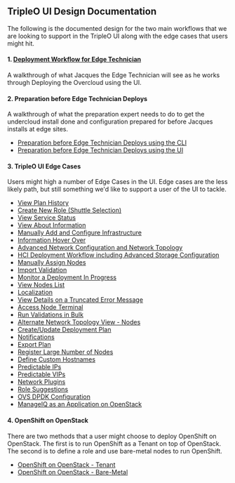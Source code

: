 ## TripleO UI Design Documentation

The following is the documented design for the two main workflows that we are looking to support in the TripleO UI along with the edge cases that users might hit.

#### 1. [Deployment Workflow for Edge Technician](https://lizsurette.github.io/OpenStack-Design/tripleo-ui/1-deployment-workflow-for-edge-technician/)
A walkthrough of what Jacques the Edge Technician will see as he works through Deploying the Overcloud using the UI.


#### 2. Preparation before Edge Technician Deploys
A walkthrough of what the preparation expert needs to do to get the undercloud install done and configuration prepared for before Jacques installs at edge sites.
- [Preparation before Edge Technician Deploys using the CLI](https://lizsurette.github.io/OpenStack-Design/tripleo-ui/2-preparation-before-edge-technician-deploys/1.usingcli)
- [Preparation before Edge Technician Deploys using the UI](https://lizsurette.github.io/OpenStack-Design/tripleo-ui/2-preparation-before-edge-technician-deploys/2.usingui)

#### 3. TripleO UI Edge Cases
Users might high a number of Edge Cases in the UI. Edge cases are the less likely path, but still something we'd like to support a user of the UI to tackle.
- [View Plan History](https://lizsurette.github.io/OpenStack-Design/tripleo-ui/3-tripleo-ui-edge-cases/1.viewplanhistory)
- [Create New Role (Shuttle Selection)](https://lizsurette.github.io/OpenStack-Design/tripleo-ui/3-tripleo-ui-edge-cases/2.createnewrole)
- [View Service Status](https://lizsurette.github.io/OpenStack-Design/tripleo-ui/3-tripleo-ui-edge-cases/3.viewservicestatus)
- [View About Information](https://lizsurette.github.io/OpenStack-Design/tripleo-ui/3-tripleo-ui-edge-cases/4.viewaboutinformation)
- [Manually Add and Configure Infrastructure](https://lizsurette.github.io/OpenStack-Design/tripleo-ui/3-tripleo-ui-edge-cases/5.manuallyaddandconfigureintrospectiondetails)
- [Information Hover Over](https://lizsurette.github.io/OpenStack-Design/tripleo-ui/3-tripleo-ui-edge-cases/6.informationhoverover)
- [Advanced Network Configuration and Network Topology](https://lizsurette.github.io/OpenStack-Design/tripleo-ui/3-tripleo-ui-edge-cases/7.advancednetworkconfigurationandtopology)
- [HCI Deployment Workflow including Advanced Storage Configuration](https://lizsurette.github.io/OpenStack-Design/tripleo-ui/3-tripleo-ui-edge-cases/8.advancedstorageconfiguration)
- [Manually Assign Nodes](https://lizsurette.github.io/OpenStack-Design/tripleo-ui/3-tripleo-ui-edge-cases/9.manuallyassignnodes)
- [Import Validation](https://lizsurette.github.io/OpenStack-Design/tripleo-ui/3-tripleo-ui-edge-cases/10.importvalidation)
- [Monitor a Deployment In Progress](https://lizsurette.github.io/OpenStack-Design/tripleo-ui/3-tripleo-ui-edge-cases/11.monitordeploymentinprogress)
- [View Nodes List](https://lizsurette.github.io/OpenStack-Design/tripleo-ui/3-tripleo-ui-edge-cases/12.viewnodeslist)
- [Localization](https://lizsurette.github.io/OpenStack-Design/tripleo-ui/3-tripleo-ui-edge-cases/13.localization)
- [View Details on a Truncated Error Message](https://lizsurette.github.io/OpenStack-Design/tripleo-ui/3-tripleo-ui-edge-cases/14.viewdetailstruncatederror)
- [Access Node Terminal](https://lizsurette.github.io/OpenStack-Design/tripleo-ui/3-tripleo-ui-edge-cases/15.accessnodeterminal)
- [Run Validations in Bulk](https://lizsurette.github.io/OpenStack-Design/tripleo-ui/3-tripleo-ui-edge-cases/16.runvalidationsinbulk)
- [Alternate Network Topology View - Nodes](https://lizsurette.github.io/OpenStack-Design/tripleo-ui/3-tripleo-ui-edge-cases/17.alternatenetworktopologynodes)
- [Create/Update Deployment Plan](https://lizsurette.github.io/OpenStack-Design/tripleo-ui/3-tripleo-ui-edge-cases/18.createupdateplan)
- [Notifications](https://lizsurette.github.io/OpenStack-Design/tripleo-ui/3-tripleo-ui-edge-cases/19.notifications)
- [Export Plan](https://lizsurette.github.io/OpenStack-Design/tripleo-ui/3-tripleo-ui-edge-cases/20.exportplan)
- [Register Large Number of Nodes](https://lizsurette.github.io/OpenStack-Design/tripleo-ui/3-tripleo-ui-edge-cases/21.registerlargenumbernodes)
- [Define Custom Hostnames](https://lizsurette.github.io/OpenStack-Design/tripleo-ui/3-tripleo-ui-edge-cases/22.customhostnames)
- [Predictable IPs](https://lizsurette.github.io/OpenStack-Design/tripleo-ui/3-tripleo-ui-edge-cases/23.predictableips)
- [Predictable VIPs](https://lizsurette.github.io/OpenStack-Design/tripleo-ui/3-tripleo-ui-edge-cases/24.predictablevips)
- [Network Plugins](https://lizsurette.github.io/OpenStack-Design/tripleo-ui/3-tripleo-ui-edge-cases/25.networkplugins)
- [Role Suggestions](https://lizsurette.github.io/OpenStack-Design/tripleo-ui/3-tripleo-ui-edge-cases/26.rolesuggestion)
- [OVS DPDK Configuration](https://lizsurette.github.io/OpenStack-Design/tripleo-ui/3-tripleo-ui-edge-cases/27.ovsdpdk)
- [ManageIQ as an Application on OpenStack](https://lizsurette.github.io/OpenStack-Design/tripleo-ui/3-tripleo-ui-edge-cases/28.ManageIQonOpenStack)

#### 4. OpenShift on OpenStack
There are two methods that a user might choose to deploy OpenShift on OpenStack. The first is to run OpenShift as a Tenant on top of OpenStack. The second is to define a role and use bare-metal nodes to run OpenShift.
- [OpenShift on OpenStack - Tenant](https://lizsurette.github.io/OpenStack-Design/tripleo-ui/4-openshift-on-openstack/1.OpenShiftAsTenant)
- [OpenShift on OpenStack - Bare-Metal](https://lizsurette.github.io/OpenStack-Design/tripleo-ui/4-openshift-on-openstack/2.OpenShiftOnBareMetal)
